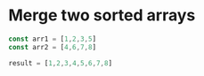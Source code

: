 # Merge two sorted arrays

```js
const arr1 = [1,2,3,5]
const arr2 = [4,6,7,8]

result = [1,2,3,4,5,6,7,8]
```